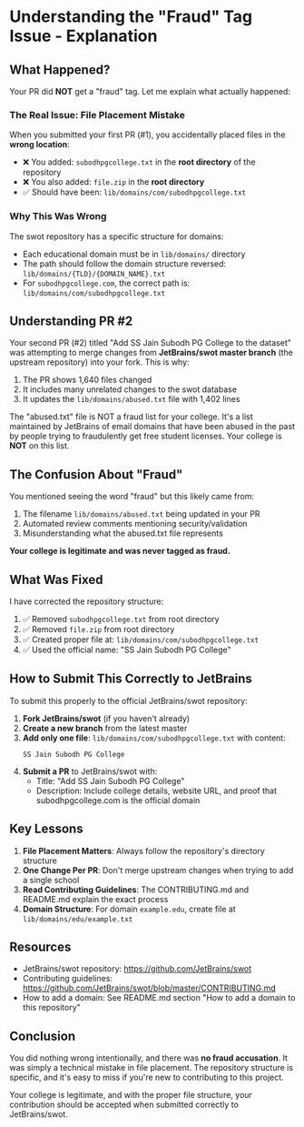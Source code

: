 # Understanding the "Fraud" Tag Issue - Explanation

## What Happened?

Your PR did **NOT** get a "fraud" tag. Let me explain what actually happened:

### The Real Issue: File Placement Mistake

When you submitted your first PR (#1), you accidentally placed files in the **wrong location**:
- ❌ You added: `subodhpgcollege.txt` in the **root directory** of the repository
- ❌ You also added: `file.zip` in the **root directory**
- ✅ Should have been: `lib/domains/com/subodhpgcollege.txt`

### Why This Was Wrong

The swot repository has a specific structure for domains:
- Each educational domain must be in `lib/domains/` directory
- The path should follow the domain structure reversed: `lib/domains/{TLD}/{DOMAIN_NAME}.txt`
- For `subodhpgcollege.com`, the correct path is: `lib/domains/com/subodhpgcollege.txt`

## Understanding PR #2

Your second PR (#2) titled "Add SS Jain Subodh PG College to the dataset" was attempting to merge changes from **JetBrains/swot master branch** (the upstream repository) into your fork. This is why:

1. The PR shows 1,640 files changed
2. It includes many unrelated changes to the swot database
3. It updates the `lib/domains/abused.txt` file with 1,402 lines

The "abused.txt" file is NOT a fraud list for your college. It's a list maintained by JetBrains of email domains that have been abused in the past by people trying to fraudulently get free student licenses. Your college is **NOT** on this list.

## The Confusion About "Fraud"

You mentioned seeing the word "fraud" but this likely came from:
1. The filename `lib/domains/abused.txt` being updated in your PR
2. Automated review comments mentioning security/validation
3. Misunderstanding what the abused.txt file represents

**Your college is legitimate and was never tagged as fraud.**

## What Was Fixed

I have corrected the repository structure:
1. ✅ Removed `subodhpgcollege.txt` from root directory
2. ✅ Removed `file.zip` from root directory  
3. ✅ Created proper file at: `lib/domains/com/subodhpgcollege.txt`
4. ✅ Used the official name: "SS Jain Subodh PG College"

## How to Submit This Correctly to JetBrains

To submit this properly to the official JetBrains/swot repository:

1. **Fork JetBrains/swot** (if you haven't already)
2. **Create a new branch** from the latest master
3. **Add only one file**: `lib/domains/com/subodhpgcollege.txt` with content:
   ```
   SS Jain Subodh PG College
   ```
4. **Submit a PR** to JetBrains/swot with:
   - Title: "Add SS Jain Subodh PG College"
   - Description: Include college details, website URL, and proof that subodhpgcollege.com is the official domain

## Key Lessons

1. **File Placement Matters**: Always follow the repository's directory structure
2. **One Change Per PR**: Don't merge upstream changes when trying to add a single school
3. **Read Contributing Guidelines**: The CONTRIBUTING.md and README.md explain the exact process
4. **Domain Structure**: For domain `example.edu`, create file at `lib/domains/edu/example.txt`

## Resources

- JetBrains/swot repository: https://github.com/JetBrains/swot
- Contributing guidelines: https://github.com/JetBrains/swot/blob/master/CONTRIBUTING.md
- How to add a domain: See README.md section "How to add a domain to this repository"

## Conclusion

You did nothing wrong intentionally, and there was **no fraud accusation**. It was simply a technical mistake in file placement. The repository structure is specific, and it's easy to miss if you're new to contributing to this project.

Your college is legitimate, and with the proper file structure, your contribution should be accepted when submitted correctly to JetBrains/swot.
